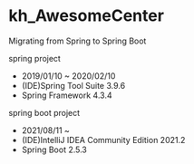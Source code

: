 # kh_AwesomeCenter
Migrating from Spring to Spring Boot

spring project
- 2019/01/10 ~ 2020/02/10
- (IDE)Spring Tool Suite 3.9.6 
- Spring Framework 4.3.4

spring boot project
- 2021/08/11 ~
- (IDE)IntelliJ IDEA Community Edition 2021.2 
- Spring Boot 2.5.3
